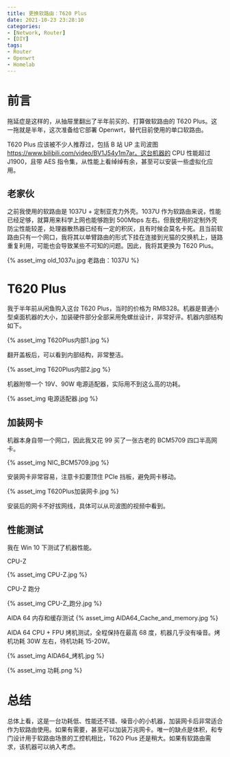 ```yaml
---
title: 更换软路由：T620 Plus
date: 2021-10-23 23:28:10
categories:
- [Network, Router]
- [DIY]
tags:
- Router
- Openwrt
- Homelab
---
```


# 前言

拖延症是这样的，从抽屉里翻出了半年前买的、打算做软路由的 T620 Plus。这一拖就是半年，这次准备给它部署 Openwrt，替代目前使用的单口软路由。

T620 Plus 应该被不少人推荐过，包括 B 站 UP 主司波图 https://www.bilibili.com/video/BV1J54y1m7ar。这台机器的 CPU 性能超过 J1900，且带 AES 指令集，从性能上看绰绰有余，甚至可以安装一些虚拟化应用。

## 老家伙

之前我使用的软路由是 1037U + 定制亚克力外壳。1037U 作为软路由来说，性能已经足够，就算用来科学上网也能够跑到 500Mbps 左右。但我使用的定制外壳防尘性能较差，处理器散热器已经有一定的积灰，且有时候会莫名卡死。且当前软路由只有一个网口，我将其以单臂路由的形式下挂在连接到光猫的交换机上，链路重复利用，可能也会导致某些不可知的问题。因此，我将其更换为 T620 Plus。

{% asset_img old_1037u.jpg 老路由：1037U %}

# T620 Plus

我于半年前从闲鱼购入这台 T620 Plus，当时的价格为 RMB328。机器是普通小型桌面机器的大小，加装硬件部分全部采用免螺丝设计，非常好评。机器内部结构如下。

{% asset_img T620Plus内部1.jpg %}

翻开盖板后，可以看到内部结构，非常整洁。

<!--more-->

{% asset_img T620Plus内部2.jpg %}

机器附带一个 19V、90W 电源适配器，实际用不到这么高的功耗。

{% asset_img 电源适配器.jpg %}

## 加装网卡

机器本身自带一个网口，因此我又花 99 买了一张古老的 BCM5709 四口半高网卡。

{% asset_img NIC_BCM5709.jpg %}

安装网卡非常容易，注意卡扣要顶住 PCIe 挡板，避免网卡移动。

{% asset_img T620Plus加装网卡.jpg %}

安装后的网卡不好拔网线，具体可以从司波图的视频中看到。

## 性能测试

我在 Win 10 下测试了机器性能。

CPU-Z

{% asset_img CPU-Z.jpg %}

CPU-Z 跑分

{% asset_img CPU-Z_跑分.jpg %}

AIDA 64 内存和缓存测试
{% asset_img AIDA64_Cache_and_memory.jpg %}

AIDA 64 CPU + FPU 烤机测试，全程保持在最高 68 度，机器几乎没有噪音。烤机功耗 30W 左右，待机功耗 15-20W。

{% asset_img AIDA64_烤机.jpg %}

{% asset_img 功耗.png %}

# 总结

总体上看，这是一台功耗低、性能还不错、噪音小的小机器，加装网卡后非常适合作为软路由使用。如果有需要，甚至可以加装万兆网卡。唯一的缺点是体积，和专门设计用于软路由场景的工控机相比，T620 Plus 还是稍大。如果有软路由需求，该机器可以纳入考虑。
